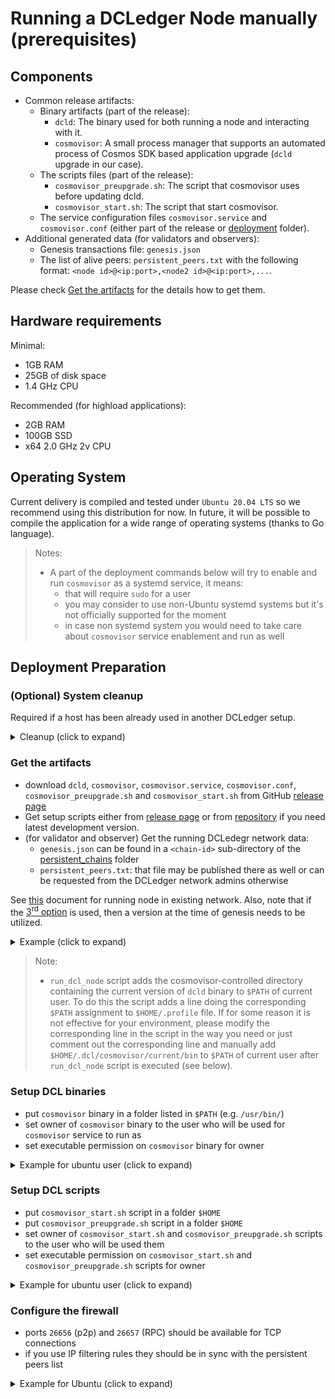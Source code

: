 # Running a DCLedger Node manually (prerequisites)

## Components

* Common release artifacts:
  * Binary artifacts (part of the release):
    * `dcld`: The binary used for both running a node and interacting with it.
    * `cosmovisor`: A small process manager that supports an automated process of Cosmos SDK based application upgrade (`dcld` upgrade in our case).
  * The scripts files (part of the release):
    * `cosmovisor_preupgrade.sh`: The script that cosmovisor uses before updating dcld.
    * `cosmovisor_start.sh`: The script that start cosmovisor.
  * The service configuration files `cosmovisor.service` and `cosmovisor.conf`
        (either part of the release or [deployment](../../deployment) folder).
* Additional generated data (for validators and observers):
  * Genesis transactions file: `genesis.json`
  * The list of alive peers: `persistent_peers.txt` with the following format: `<node id>@<ip:port>,<node2 id>@<ip:port>,...`.

Please check [Get the artifacts](#get-the-artifacts) for the details how to get them.

## Hardware requirements

Minimal:

* 1GB RAM
* 25GB of disk space
* 1.4 GHz CPU

Recommended (for highload applications):

* 2GB RAM
* 100GB SSD
* x64 2.0 GHz 2v CPU

## Operating System

Current delivery is compiled and tested under `Ubuntu 20.04 LTS` so we recommend using this distribution for now.
In future, it will be possible to compile the application for a wide range of operating systems (thanks to Go language).

> Notes:
>
> * A part of the deployment commands below will try to enable and run `cosmovisor` as a systemd service, it means:
>   * that will require `sudo` for a user
>   * you may consider to use non-Ubuntu systemd systems but it's not officially supported for the moment
>   * in case non systemd system you would need to take care about `cosmovisor` service enablement and run as well

## Deployment Preparation

### (Optional) System cleanup

Required if a host has been already used in another DCLedger setup.

<!-- markdownlint-disable MD033 -->
<details>
<summary>Cleanup (click to expand)</summary>
<p>

```bash
sudo systemctl stop cosmovisor
sudo rm -f "$(which cosmovisor)"
sudo systemctl stop dcld 
sudo rm -f "$(which dcld)"
rm -rf "$HOME/.dcl" 
```

_NOTE: Some of the commands above may fail depending on whether or not `cosmovisor` was used in the previous setup._

</p>
</details>
<!-- markdownlint-enable MD033 -->

### Get the artifacts

* download `dcld`, `cosmovisor`, `cosmovisor.service`, `cosmovisor.conf`, `cosmovisor_preupgrade.sh` and `cosmovisor_start.sh` from GitHub [release page](https://github.com/zigbee-alliance/distributed-compliance-ledger/releases)
* Get setup scripts either from [release page](https://github.com/zigbee-alliance/distributed-compliance-ledger/releases) or
    from [repository](../../deployment/scripts) if you need latest development version.
* (for validator and observer) Get the running DCLedegr network data:
  * `genesis.json` can be found in a `<chain-id>` sub-directory of the [persistent_chains](../../deployment/persistent_chains) folder
  * `persistent_peers.txt`: that file may be published there as well or can be requested from the DCLedger network admins otherwise

See [this](../advanced/running-node-in-existing-network.md) document for running node in existing network. Also, note that if the [3<sup>rd</sup> option](../advanced/running-node-in-existing-network.md#3-catchup-from-genesis) is used, then a version at the time of genesis needs to be utilized.

<!-- markdownlint-disable MD033 -->
<details>
<summary>Example (click to expand)</summary>
<p>

```bash
# release artifacts
curl -L -O https://github.com/zigbee-alliance/distributed-compliance-ledger/releases/download/<release>/dcld
curl -L -O https://github.com/zigbee-alliance/distributed-compliance-ledger/releases/download/<release>/cosmovisor
curl -L -O https://github.com/zigbee-alliance/distributed-compliance-ledger/releases/download/<release>/cosmovisor.service
curl -L -O https://github.com/zigbee-alliance/distributed-compliance-ledger/releases/download/<release>/cosmovisor.conf
curl -L -O https://github.com/zigbee-alliance/distributed-compliance-ledger/releases/download/<release>/cosmovisor_start.sh
curl -L -O https://github.com/zigbee-alliance/distributed-compliance-ledger/releases/download/<release>/cosmovisor_preupgrade.sh

# deployment scripts
    # from release (if available)
curl -L -O https://github.com/zigbee-alliance/distributed-compliance-ledger/releases/download/<release>/run_dcl_node
    # OR latest dev version
curl -L -O https://raw.githubusercontent.com/zigbee-alliance/distributed-compliance-ledger/master/deployment/scripts/run_dcl_node

# genesis file
curl -L -O https://raw.githubusercontent.com/zigbee-alliance/distributed-compliance-ledger/master/deployment/persistent_chains/<chain-id>/genesis.json

# persistent peers file (if available)
curl -L -O https://raw.githubusercontent.com/zigbee-alliance/distributed-compliance-ledger/master/deployment/persistent_chains/<chain-id>/persistent_peers.txt
```

</p>
</details>
<!-- markdownlint-enable MD033 -->

> Note:
>
> * `run_dcl_node` script adds the cosmovisor-controlled directory containing
the current version of `dcld` binary to `$PATH` of current user. To do this the
script adds a line doing the corresponding `$PATH` assignment to
`$HOME/.profile` file. If for some reason it is not effective for your
environment, please modify the corresponding line in the script in the way you
need or just comment out the corresponding line and manually add
`$HOME/.dcl/cosmovisor/current/bin` to `$PATH` of current user after
`run_dcl_node` script is executed (see below).

### Setup DCL binaries

* put `cosmovisor` binary in a folder listed in `$PATH` (e.g. `/usr/bin/`)
* set owner of `cosmovisor` binary to the user who will be used for `cosmovisor` service to run as
* set executable permission on `cosmovisor` binary for owner

<!-- markdownlint-disable MD033 -->
<details>
<summary>Example for ubuntu user (click to expand)</summary>
<p>

```bash
sudo cp -f ./cosmovisor -t /usr/bin
sudo chown ubuntu /usr/bin/cosmovisor
sudo chmod u+x /usr/bin/cosmovisor
```

</p>
</details>
<!-- markdownlint-enable MD033 -->

### Setup DCL scripts

* put `cosmovisor_start.sh` script in a folder `$HOME`
* put `cosmovisor_preupgrade.sh` script in a folder `$HOME`
* set owner of `cosmovisor_start.sh` and `cosmovisor_preupgrade.sh` scripts to the user who will be used them
* set executable permission on `cosmovisor_start.sh` and `cosmovisor_preupgrade.sh` scripts for owner

<!-- markdownlint-disable MD033 -->
<details>
<summary>Example for ubuntu user (click to expand)</summary>
<p>

```bash
sudo cp -f ./cosmovisor_start.sh -t $HOME
sudo cp -f ./cosmovisor_preupgrade.sh -t $HOME
sudo chown ubuntu $HOME/cosmovisor_start.sh
sudo chmod u+x $HOME/cosmovisor_start.sh
sudo chown ubuntu $HOME/cosmovisor_preupgrade.sh
sudo chmod u+x $HOME/cosmovisor_preupgrade.sh
```

</p>
</details>
<!-- markdownlint-enable MD033 -->

### Configure the firewall

* ports `26656` (p2p) and `26657` (RPC) should be available for TCP connections
* if you use IP filtering rules they should be in sync with the persistent peers list

<!-- markdownlint-disable MD033 -->
<details>
<summary>Example for Ubuntu (click to expand)</summary>
<p>

```bash
sudo ufw allow 26656/tcp
sudo ufw allow 26657/tcp
```

</p>
</details>
<!-- markdownlint-enable MD033 -->